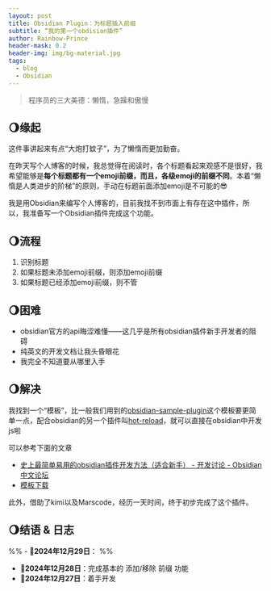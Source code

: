 ```yaml
---
layout: post
title: Obsidian Plugin：为标题插入前缀
subtitle: “我的第一个obdisian插件”
author: Rainbow-Prince
header-mask: 0.2
header-img: img/bg-material.jpg
tags:
  - blog
  - Obsidian
---
```


> 程序员的三大美德：懒惰，急躁和傲慢

## 🌖缘起

这件事讲起来有点“大炮打蚊子”，为了懒惰而更加勤奋。

在昨天写个人博客的时候，我总觉得在阅读时，各个标题看起来观感不是很好，我希望能够是**每个标题都有一个emoji前缀，而且，各级emoji的前缀不同**。本着“懒惰是人类进步的阶梯”的原则，手动在标题前面添加emoji是不可能的😎

我是用Obsidian来编写个人博客的，目前我找不到市面上有存在这中插件，所以，我准备写一个Obsidian插件完成这个功能。

## 🌖流程

1. 识别标题
2. 如果标题未添加emoji前缀，则添加emoji前缀
3. 如果标题已经添加emoji前缀，则不管


## 🌖困难

- obsidian官方的api晦涩难懂——这几乎是所有obsidian插件新手开发者的阻碍
- 纯英文的开发文档让我头昏眼花
- 我完全不知道要从哪里入手


## 🌖解决

我找到一个“模板”，比一般我们用到的[obsidian-sample-plugin](https://github.com/obsidianmd/obsidian-sample-plugin)这个模板要更简单一点，配合obsidian的另一个插件叫[hot-reload](https://github.com/pjeby/hot-reload)，就可以直接在obsidian中开发js啦

可以参考下面的文章
- [史上最简单易用的obsidian插件开发方法（适合新手） - 开发讨论 - Obsidian 中文论坛](https://forum-zh.obsidian.md/t/topic/37149)
- [模板下载](https://github.com/wish5115/my-softs/releases/download/ObsidianSample/obsidian-sample.zip)

此外，借助了kimi以及Marscode，经历一天时间，终于初步完成了这个插件。

## 🌖结语 & 日志

%% - 🚩**2024年12月29日**： %%
- 🚩**2024年12月28日**：完成基本的 添加/移除 前缀 功能
- 🚩**2024年12月27日**：着手开发

